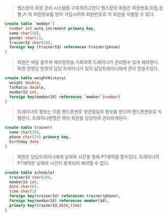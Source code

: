 > 헬스장의 회원 관리 시스템을 구축하려고한다
헬스장의 회원은 회원번호,이름,성별,키 의 회원정보를 받아 가입시키며 회원번호로 각 회원을 식별할 수 있다.
``` sql
create table `member`(
  number int auto_increment primary key,
  name char(20),
  gender char(1),
  trainerId char(20),
  foreign key (trainerId) references trainer(phone)
)
```

> 회원은 매달 몸무게 체지방량을 기록하여 트레이너가 관리할수 있게 해야한다. 
회원 한명당 한명의 담당 트레이너가 있어 담당트레이너에게 관리 받을수있다. 
``` sql
create table weightHistory(
  weight double,
  fatRatio double,
  memberId int,
  foreign key(memberId) references `member`(number)
)
```

> 트레이너의 정보는 이름 핸드폰번호 생년월일의 정보를 받으며 핸드폰번호로 식별한다. 
트레이너한명은 여러 회원을 담당하여 관리하게된다.
``` sql
create table trainer(
  name char(20),
  phone char(20) primary key,
  birthday date
)
```

> 회원은 담당트레이너에게 날짜와 시간을 정해 PT예약을 할수있다. 
트레이너의 PT예약은 날짜와 시간이 중복되어 예약할 수 없다.
``` sql
create table schedule(
  trainerId char(20),
  memberId int,
  date char(6),
  time char(2)
  foreign key(trainerId) references trainer(phone),
  foreign key(memberId) references member(id),
  primary key(trainerId,date,time)
)
```
